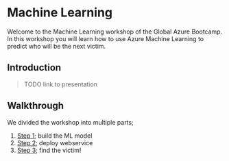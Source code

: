 # Machine Learning

Welcome to the Machine Learning workshop of the Global Azure Bootcamp. In this workshop you will learn how to use Azure Machine Learning to predict who will be the next victim.

## Introduction

> TODO link to presentation

## Walkthrough

We divided the workshop into multiple parts;

1. [Step 1](step1.md); build the ML model
2. [Step 2](step2.md); deploy webservice
4. [Step 3](step3.md); find the victim!
